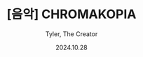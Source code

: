 ---
id: 12
title: "[음악] CHROMAKOPIA"
subtitle: "Tyler, The Creator"
date: "2024.10.28"
thumbnail: "크로마코피아.webp"
---